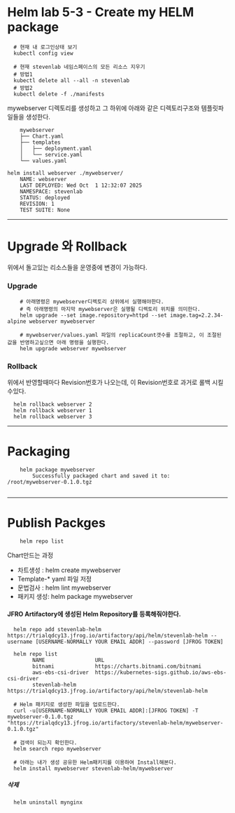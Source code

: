 
# Helm lab 5-3 - Create my HELM package


```
  # 현재 내 로그인상태 보기
  kubectl config view

  # 현재 stevenlab 네임스페이스의 모든 리소스 지우기
  # 방법1
  kubectl delete all --all -n stevenlab
  # 방법2
  kubectl delete -f ./manifests

```

mywebserver 디렉토리를 생성하고 그 하위에 아래와 같은 디렉토리구조와 템플릿파일들을 생성한다.

```shell
    mywebserver
    ├── Chart.yaml
    ├── templates
    │   ├── deployment.yaml
    │   └── service.yaml
    └── values.yaml
```


```shell
helm install webserver ./mywebserver/
    NAME: webserver
    LAST DEPLOYED: Wed Oct  1 12:32:07 2025
    NAMESPACE: stevenlab
    STATUS: deployed
    REVISION: 1
    TEST SUITE: None
```


-----
# Upgrade 와 Rollback

위에서 돌고있는 리소스들을 운영중에 변경이 가능하다.


### Upgrade
```shell
    # 아래명령은 mywebserver디렉토리 상위에서 실행해야한다.
    # 즉 아래명령의 마지막 mywebserver은 실행될 디렉토리 위치를 의미한다.
    helm upgrade --set image.repository=httpd --set image.tag=2.2.34-alpine webserver mywebserver
    
    # mywebserver/values.yaml 파일의 replicaCount갯수를 조절하고, 이 조절된 값을 반영하고싶으면 아래 명령을 실행한다.
    helm upgrade webserver mywebserver
```


### Rollback

위에서 반영할때마다 Revision번호가 나오는데, 이 Revision번호로 과거로 롤백 시킬수있다.
```shell
  helm rollback webserver 2
  helm rollback webserver 1
  helm rollback webserver 3
```


-----
# Packaging
```shell
    helm package mywebserver
        Successfully packaged chart and saved it to: /root/mywebserver-0.1.0.tgz
    
```

----
# Publish Packges

```shell
    helm repo list
```

Chart만드는 과정
- 차트생성 : helm create mywebserver
- Template-* yaml 파일 저정
- 문법검사 : helm lint mywebserver
- 패키지 생성: helm package mywebserver


#### JFRO Artifactory에 생성된 Helm Repository를 등록해줘야한다.

```shell
  helm repo add stevenlab-helm https://trialqdcy13.jfrog.io/artifactory/api/helm/stevenlab-helm --username [USERNAME-NORMALLY YOUR EMAIL ADDR] --password [JFROG TOKEN]
  
  helm repo list
        NAME              	URL
        bitnami           	https://charts.bitnami.com/bitnami
        aws-ebs-csi-driver	https://kubernetes-sigs.github.io/aws-ebs-csi-driver
        stevenlab-helm    	https://trialqdcy13.jfrog.io/artifactory/api/helm/stevenlab-helm  
```

```shell
  # Helm 패키지로 생성한 파일을 업로드한다.
  curl -u[USERNAME-NORMALLY YOUR EMAIL ADDR]:[JFROG TOKEN] -T mywebserver-0.1.0.tgz "https://trialqdcy13.jfrog.io/artifactory/stevenlab-helm/mywebserver-0.1.0.tgz"
  
  # 검색이 되는지 확인한다.
  helm search repo mywebserver
  
  # 아래는 내가 생성 공유한 Helm패키지를 이용하여 Install해본다.
  helm install mywebserver stevenlab-helm/mywebserver
```

##### 삭제
```shell
  helm uninstall mynginx
```





